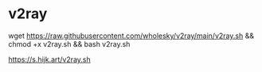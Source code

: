 # v2ray
wget https://raw.githubusercontent.com/wholesky/v2ray/main/v2ray.sh  && chmod +x v2ray.sh && bash v2ray.sh

https://s.hijk.art/v2ray.sh
